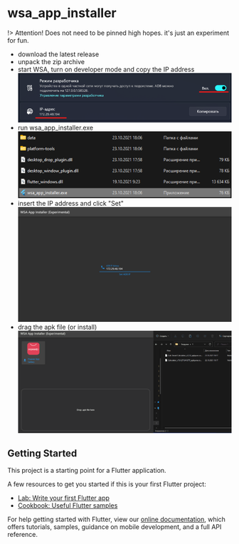 # wsa_app_installer

!> Attention! Does not need to be pinned high hopes. it's just an experiment for fun.

- download the latest release
- unpack the zip archive
- start WSA, turn on developer mode and copy the IP address
![1.png](./img/1.png)
- run wsa_app_installer.exe
![2.png](./img/2.png)
- insert the IP address and click "Set"
![3.png](./img/3.png)
- drag the apk file (or install)
![5.gif](./img/5.gif)

## Getting Started

This project is a starting point for a Flutter application.

A few resources to get you started if this is your first Flutter project:

- [Lab: Write your first Flutter app](https://flutter.dev/docs/get-started/codelab)
- [Cookbook: Useful Flutter samples](https://flutter.dev/docs/cookbook)

For help getting started with Flutter, view our
[online documentation](https://flutter.dev/docs), which offers tutorials,
samples, guidance on mobile development, and a full API reference.
